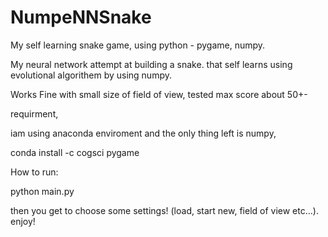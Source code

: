 # NumpeNNSnake
My self learning snake game, using python - pygame, numpy.


My neural network attempt at building a snake.
that self learns using evolutional algorithem by using numpy.

Works Fine with small size of field of view,
tested max score about 50+-

requirment,

iam using anaconda enviroment and the only thing left is
numpy,

conda install -c cogsci pygame

How to run:

python main.py

then you get to choose some settings! (load, start new, field of view etc...).
enjoy!
